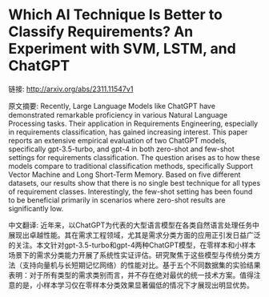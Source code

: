 # Which AI Technique Is Better to Classify Requirements? An Experiment with SVM, LSTM, and ChatGPT

链接: http://arxiv.org/abs/2311.11547v1

原文摘要:
Recently, Large Language Models like ChatGPT have demonstrated remarkable
proficiency in various Natural Language Processing tasks. Their application in
Requirements Engineering, especially in requirements classification, has gained
increasing interest. This paper reports an extensive empirical evaluation of
two ChatGPT models, specifically gpt-3.5-turbo, and gpt-4 in both zero-shot and
few-shot settings for requirements classification. The question arises as to
how these models compare to traditional classification methods, specifically
Support Vector Machine and Long Short-Term Memory. Based on five different
datasets, our results show that there is no single best technique for all types
of requirement classes. Interestingly, the few-shot setting has been found to
be beneficial primarily in scenarios where zero-shot results are significantly
low.

中文翻译:
近年来，以ChatGPT为代表的大型语言模型在各类自然语言处理任务中展现出卓越性能。其在需求工程领域，尤其是需求分类方面的应用正引发日益广泛的关注。本文针对gpt-3.5-turbo和gpt-4两种ChatGPT模型，在零样本和小样本场景下的需求分类能力开展了系统性实证评估。研究聚焦于这些模型与传统分类方法（支持向量机与长短期记忆网络）的性能对比。基于五个不同数据集的实验结果表明：对于所有类型的需求类别而言，并不存在绝对最优的统一技术方案。值得注意的是，小样本学习仅在零样本分类效果显著偏低的情况下才展现出明显优势。
